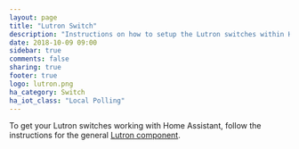 ```yaml
---
layout: page
title: "Lutron Switch"
description: "Instructions on how to setup the Lutron switches within Home Assistant."
date: 2018-10-09 09:00
sidebar: true
comments: false
sharing: true
footer: true
logo: lutron.png
ha_category: Switch
ha_iot_class: "Local Polling"
---
```


To get your Lutron switches working with Home Assistant, follow the instructions for the general [Lutron component](/components/lutron/).

